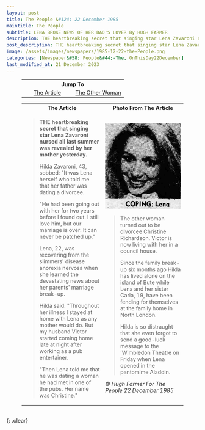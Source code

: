 ```yaml
---
layout: post
title: The People &#124; 22 December 1985
maintitle: The People
subtitle: ﻿LENA BROKE NEWS OF HER DAD'S LOVER By HUGH FARMER
description: THE heartbreaking secret that singing star Lena Zavaroni nursed all last summer was revealed by her mother yesterday.
post_description: THE heartbreaking secret that singing star Lena Zavaroni nursed all last summer was revealed by her mother yesterday.
image: /assets/images/newspapers/1985-12-22-the-People.png
categories: [Newspaper&#58; People&#44;-The, OnThisDay22December]
last_modified_at: 21 December 2023
---
```


<figure class="fig3">
<table style="text-align:center;">
<tr><th colspan="2">Jump To</th></tr>
<tr><td style="width:50%;"><a href="#infobox1">The Article</a></td><td style="width:50%;"><a href="#infobox2">The Other Woman</a></td></tr>
</table>
</figure>

<figure class="fig3">
<table>
<tr id="infobox1"><th>The Article</th><th>Photo From The Article</th></tr>
<tr><td class="top" style="width:50%;">
<blockquote>
<p><strong>THE heartbreaking secret that singing star Lena Zavaroni nursed all last summer was revealed by her mother yesterday.</strong></p>
<p>Hilda Zavaroni, 43, sobbed: "It was Lena herself who told me that her father was dating a divorcee.</p>
<p>"He had been going out with her for two years before I found out. I still love him, but our marriage is over. It can never be patched up."</p>
<p>Lena, 22, was recovering from the slimmers' disease anorexia nervosa when she learned the devastating news about her parents' marriage break-up.</p>
<p>Hilda said: "Throughout her illness I stayed at home with Lena as any mother would do. But my husband Victor started coming home late at night after working as a pub entertainer.</p>
<p>"Then Lena told me that he was dating a woman he had met in one of the pubs. Her name was Christine."</p>
</blockquote>
</td>
<td class="top"><img src="/assets/images/newspapers/1985-12-22-the-People.png" class="full-width">
<blockquote>
<p id="infobox2">The other woman turned out to be divorcee Christine Richardson. Victor is now living with her in a council house.</p>
<p>Since the family break-up six months ago Hilda has lived alone on the island of Bute while Lena and her sister Carla, 19, have been fending for themselves at the family home in North London.</p>
<p>Hilda is so distraught that she even forgot to send a good-luck message to the 'Wimbledon Theatre on Friday when Lena opened in the pantomime Aladdin.</p>
</blockquote>
<cite class="whitespace">&copy; Hugh Farmer For The People
 22 December 1985</cite>
</td></tr>
</table>
</figure>

<br />{: .clear}

